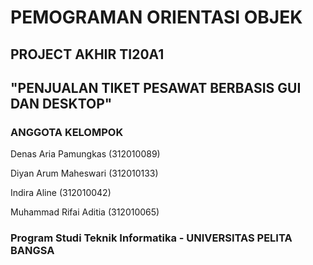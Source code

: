 # PEMOGRAMAN ORIENTASI OBJEK

## PROJECT AKHIR TI20A1 

## "PENJUALAN TIKET PESAWAT BERBASIS GUI DAN DESKTOP"


### ANGGOTA KELOMPOK 

Denas Aria Pamungkas  (312010089)

Diyan Arum Maheswari  (312010133)

Indira Aline          (312010042)

Muhammad Rifai Aditia (312010065)


### Program Studi Teknik Informatika - UNIVERSITAS PELITA BANGSA
